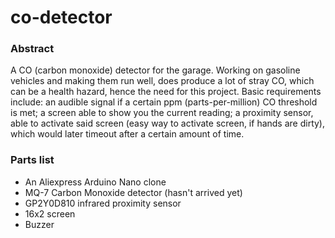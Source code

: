# co-detector
### Abstract
A CO (carbon monoxide) detector for the garage. Working on gasoline vehicles and making them run well, does produce a lot of stray CO, which can be a health hazard, hence the need for this project. Basic requirements include: an audible signal if a certain ppm (parts-per-million) CO threshold is met; a screen able to show you the current reading; a proximity sensor, able to activate said screen (easy way to activate screen, if hands are dirty), which would later timeout after a certain amount of time.

### Parts list
<ul>
    <li>An Aliexpress Arduino Nano clone</li>
    <li>MQ-7 Carbon Monoxide detector (hasn't arrived yet)</li>
    <li>GP2Y0D810 infrared proximity sensor</li>
    <li>16x2 screen</li>
    <li>Buzzer</li>
<ul>
